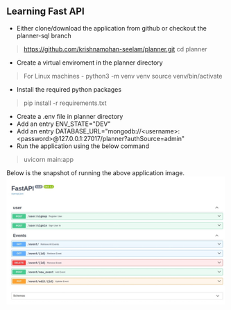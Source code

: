 ## Learning Fast API 

- Either clone/download the application from github or checkout the planner-sql branch
>https://github.com/krishnamohan-seelam/planner.git
> cd planner 
- Create a virtual enviroment in the planner directory
> For Linux machines - python3 -m venv venv
> source venv/bin/activate
- Install the required python packages
> pip install -r requirements.txt
- Create a .env file in planner directory
- Add an entry ENV_STATE="DEV" 
- Add an entry DATABASE_URL="mongodb://\<username\>:\<password\>@127.0.0.1:27017/planner?authSource=admin"
- Run the application using the below command
> uvicorn main:app

Below is the snapshot of running the above application image.  
![alt text](./img/screenshot.jpeg "planner")  